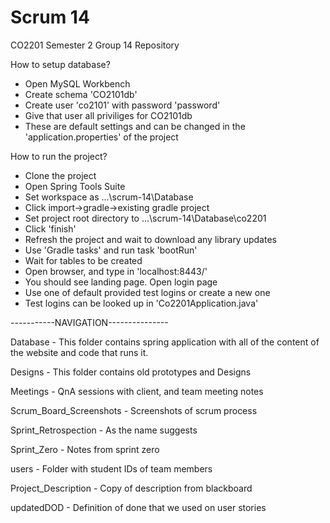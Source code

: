 # Scrum 14

CO2201 Semester 2 Group 14 Repository

How to setup database?
- Open MySQL Workbench
- Create schema 'CO2101db'
- Create user 'co2101' with password 'password'
- Give that user all priviliges for CO2101db
- These are default settings and can be changed in the 'application.properties' of the project

How to run the project?
- Clone the project
- Open Spring Tools Suite
- Set workspace as ...\scrum-14\Database
- Click import->gradle->existing gradle project
- Set project root directory to ...\scrum-14\Database\co2201
- Click 'finish'
- Refresh the project and wait to download any library updates
- Use 'Gradle tasks' and run task 'bootRun'
- Wait for tables to be created
- Open browser, and type in 'localhost:8443/'
- You should see landing page. Open login page
- Use one of default provided test logins or create a new one
- Test logins can be looked up in 'Co2201Application.java'

-----------NAVIGATION---------------

Database - This folder contains spring application with all of the content of the website and
     code that runs it.

Designs - This folder contains old prototypes and Designs

Meetings - QnA sessions with client, and team meeting notes

Scrum_Board_Screenshots - Screenshots of scrum process

Sprint_Retrospection - As the name suggests

Sprint_Zero - Notes from sprint zero

users - Folder with student IDs of team members

Project_Description - Copy of description from blackboard

updatedDOD - Definition of done that we used on user stories

